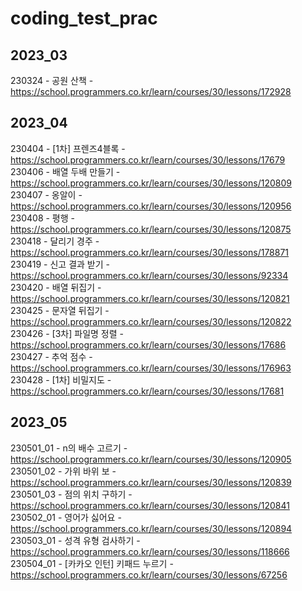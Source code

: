 # coding_test_prac
## 2023_03
230324 - 공원 산책 - https://school.programmers.co.kr/learn/courses/30/lessons/172928  
## 2023_04
230404 - [1차] 프렌즈4블록 - https://school.programmers.co.kr/learn/courses/30/lessons/17679  
230406 - 배열 두배 만들기 - https://school.programmers.co.kr/learn/courses/30/lessons/120809  
230407 - 옹알이 - https://school.programmers.co.kr/learn/courses/30/lessons/120956  
230408 - 평행 - https://school.programmers.co.kr/learn/courses/30/lessons/120875  
230418 - 달리기 경주 - https://school.programmers.co.kr/learn/courses/30/lessons/178871  
230419 - 신고 결과 받기 - https://school.programmers.co.kr/learn/courses/30/lessons/92334  
230420 - 배열 뒤집기 - https://school.programmers.co.kr/learn/courses/30/lessons/120821  
230425 - 문자열 뒤집기 - https://school.programmers.co.kr/learn/courses/30/lessons/120822  
230426 - [3차] 파일명 정렬 - https://school.programmers.co.kr/learn/courses/30/lessons/17686  
230427 - 추억 점수 - https://school.programmers.co.kr/learn/courses/30/lessons/176963  
230428 - [1차] 비밀지도 - https://school.programmers.co.kr/learn/courses/30/lessons/17681  
## 2023_05
230501_01 - n의 배수 고르기 - https://school.programmers.co.kr/learn/courses/30/lessons/120905  
230501_02 - 가위 바위 보 - https://school.programmers.co.kr/learn/courses/30/lessons/120839  
230501_03 - 점의 위치 구하기 - https://school.programmers.co.kr/learn/courses/30/lessons/120841  
230502_01 - 영어가 싫어요 - https://school.programmers.co.kr/learn/courses/30/lessons/120894  
230503_01 - 성격 유형 검사하기 - https://school.programmers.co.kr/learn/courses/30/lessons/118666  
230504_01 - [카카오 인턴] 키패드 누르기 - https://school.programmers.co.kr/learn/courses/30/lessons/67256  
  
